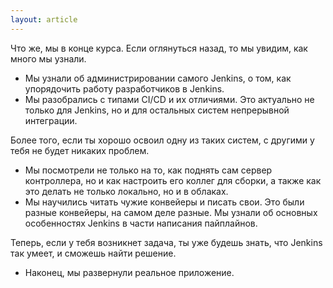 ```yaml
---
layout: article
---
```

Что же, мы в конце курса. Если оглянуться назад, то мы увидим, как много мы узнали. 

- Мы узнали об администрировании самого Jenkins, о том, как упорядочить работу разработчиков в Jenkins.
- Мы разобрались с типами CI/CD и их отличиями. Это актуально не только для Jenkins, но и для остальных систем непрерывной интеграции.

Более того, если ты хорошо освоил одну из таких систем, с другими у тебя не будет никаких проблем.

- Мы посмотрели не только на то, как поднять сам сервер контроллера, но и как настроить его коллег для сборки, а также как это делать не только локально, но и в облаках.
- Мы научились читать чужие конвейеры и писать свои. Это были разные конвейеры, на самом деле разные. Мы узнали об основных особенностях Jenkins в части написания пайплайнов.

Теперь, если у тебя возникнет задача, ты уже будешь знать, что Jenkins так умеет, и сможешь найти решение.

- Наконец, мы развернули реальное приложение.


